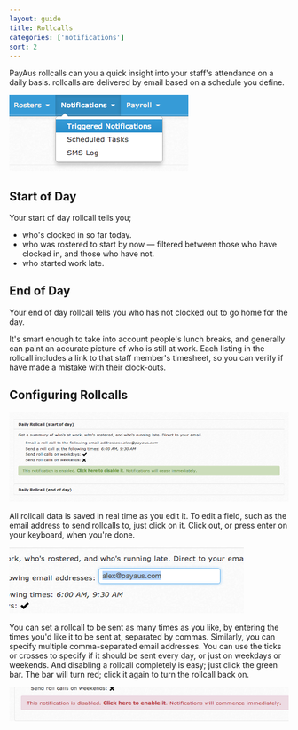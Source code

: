 ```yaml
---
layout: guide
title: Rollcalls
categories: ['notifications']
sort: 2
---
```


PayAus rollcalls can you a quick insight into your staff's attendance on a daily basis. rollcalls are delivered by email based on a schedule you define.

![Triggered notification](/img/notifications/triggered_notification.png)

## Start of Day

Your start of day rollcall tells you;

* who's clocked in so far today.
* who was rostered to start by now &mdash; filtered between those who have clocked in, and those who have not.
* who started work late.

## End of Day

Your end of day rollcall tells you who has not clocked out to go home for the day.

It's smart enough to take into account people's lunch breaks, and generally can paint an accurate picture of who is still at work. Each listing in the rollcall includes a link to that staff member's timesheet, so you can verify if have made a mistake with their clock-outs.

## Configuring Rollcalls

![Editing a start of day rollcall](/img/notifications/start_rollcall.png)

All rollcall data is saved in real time as you edit it. To edit a field, such as the email address to send rollcalls to, just click on it. Click out, or press enter on your keyboard, when you're done.

![Editing a rollcall email](/img/notifications/editing_rollcall.png)

You can set a rollcall to be sent as many times as you like, by entering the times you'd like it to be sent at, separated by commas. Similarly, you can specify multiple comma-separated email addresses. You can use the ticks or crosses to specify if it should be sent every day, or just on weekdays or weekends. And disabling a rollcall completely is easy; just click the green bar. The bar will turn red; click it again to turn the rollcall back on.

![A disabled rollcall](/img/notifications/disabled_rollcall.png)